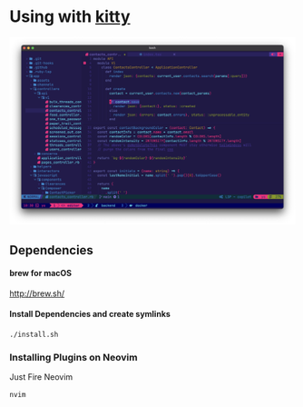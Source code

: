 # Using with [kitty](https://sw.kovidgoyal.net/kitty/)

![Terminal Screenshot](https://raw.githubusercontent.com/stulzer/dot-files/master/screenshot.png)

## Dependencies

#### brew for macOS
http://brew.sh/

#### Install Dependencies and create symlinks
```
./install.sh
```

### Installing Plugins on Neovim

Just Fire Neovim
```
nvim
```
